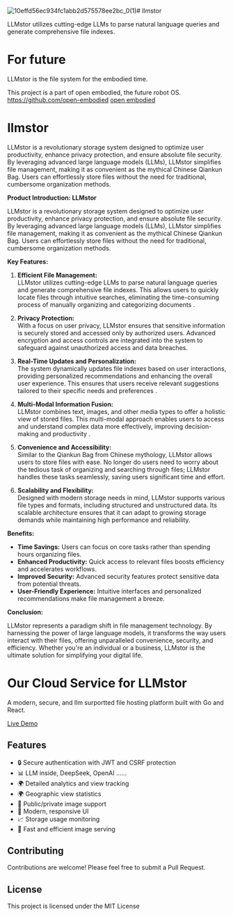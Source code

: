 ![10effd56ec934fc1abb2d575578ee2bc_0(1)](https://github.com/user-attachments/assets/7e68742b-e5d8-46f3-902d-2dff214ead31)# llmstor 

 LLMstor utilizes cutting-edge LLMs to parse natural language queries and generate comprehensive file indexes. 

# For future

 LLMstor is the file system for the embodied time.

 This project is a part of open embodied, the future robot OS.  https://github.com/open-embodied
[open embodied](https://github.com/open-embodied)

# llmstor

 LLMstor is a revolutionary storage system designed to optimize user productivity, enhance privacy protection, and ensure absolute file security. By leveraging advanced large language models (LLMs), LLMstor simplifies file management, making it as convenient as the mythical Chinese Qiankun Bag. Users can effortlessly store files without the need for traditional, cumbersome organization methods.

**Product Introduction: LLMstor**

LLMstor is a revolutionary storage system designed to optimize user productivity, enhance privacy protection, and ensure absolute file security. By leveraging advanced large language models (LLMs), LLMstor simplifies file management, making it as convenient as the mythical Chinese Qiankun Bag. Users can effortlessly store files without the need for traditional, cumbersome organization methods.

**Key Features:**

1. **Efficient File Management:**  
   LLMstor utilizes cutting-edge LLMs to parse natural language queries and generate comprehensive file indexes. This allows users to quickly locate files through intuitive searches, eliminating the time-consuming process of manually organizing and categorizing documents .

2. **Privacy Protection:**  
   With a focus on user privacy, LLMstor ensures that sensitive information is securely stored and accessed only by authorized users. Advanced encryption and access controls are integrated into the system to safeguard against unauthorized access and data breaches.

3. **Real-Time Updates and Personalization:**  
   The system dynamically updates file indexes based on user interactions, providing personalized recommendations and enhancing the overall user experience. This ensures that users receive relevant suggestions tailored to their specific needs and preferences .

4. **Multi-Modal Information Fusion:**  
   LLMstor combines text, images, and other media types to offer a holistic view of stored files. This multi-modal approach enables users to access and understand complex data more effectively, improving decision-making and productivity .

5. **Convenience and Accessibility:**  
   Similar to the Qiankun Bag from Chinese mythology, LLMstor allows users to store files with ease. No longer do users need to worry about the tedious task of organizing and searching through files; LLMstor handles these tasks seamlessly, saving users significant time and effort.

6. **Scalability and Flexibility:**  
   Designed with modern storage needs in mind, LLMstor supports various file types and formats, including structured and unstructured data. Its scalable architecture ensures that it can adapt to growing storage demands while maintaining high performance and reliability.

**Benefits:**

- **Time Savings:** Users can focus on core tasks rather than spending hours organizing files.
- **Enhanced Productivity:** Quick access to relevant files boosts efficiency and accelerates workflows.
- **Improved Security:** Advanced security features protect sensitive data from potential threats.
- **User-Friendly Experience:** Intuitive interfaces and personalized recommendations make file management a breeze.

**Conclusion:**

LLMstor represents a paradigm shift in file management technology. By harnessing the power of large language models, it transforms the way users interact with their files, offering unparalleled convenience, security, and efficiency. Whether you're an individual or a business, LLMstor is the ultimate solution for simplifying your digital life.

# Our Cloud Service for LLMstor

A modern, secure, and llm surportted file hosting platform built with Go and React.

[Live Demo](https://www.llmstor.com)

## Features

- 🔒 Secure authentication with JWT and CSRF protection
- 📊 LLM inside, DeepSeek, OpenAI ……
- 🌍  Detailed analytics and view tracking
- 🌍 Geographic view statistics
- 🔐 Public/private image support
- 📱 Modern, responsive UI
- 📈 Storage usage monitoring
- 🚀 Fast and efficient image serving

## Contributing

Contributions are welcome! Please feel free to submit a Pull Request.

## License

This project is licensed under the MIT License  

